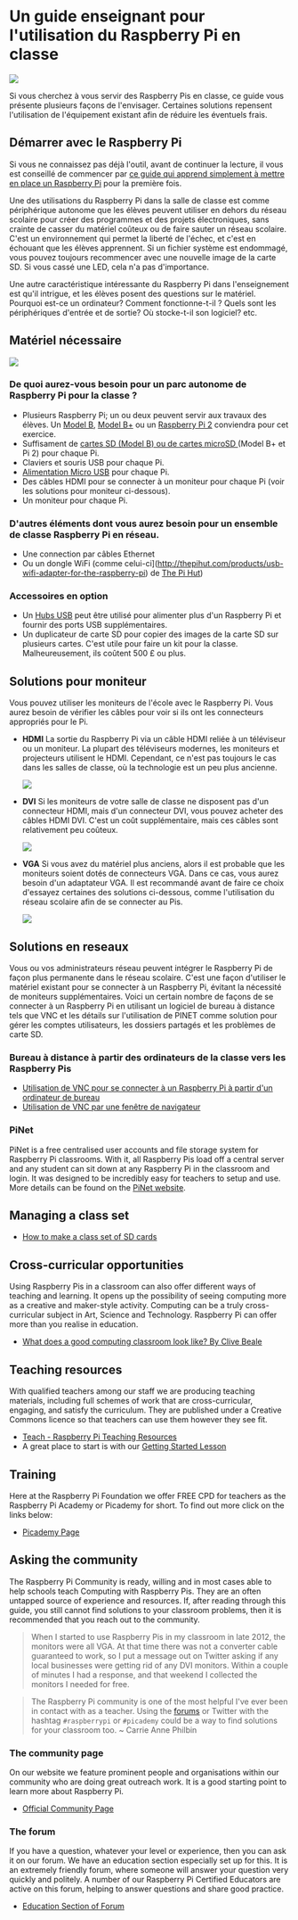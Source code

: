 # Un guide enseignant pour l'utilisation du Raspberry Pi en classe

![](cover.png)

Si vous cherchez à vous servir des Raspberry Pis en classe, ce guide vous présente plusieurs façons de l'envisager. Certaines solutions repensent l'utilisation de l'équipement existant afin de réduire les éventuels frais.

## Démarrer avec le Raspberry Pi

Si vous ne connaissez pas déjà l'outil, avant de continuer la lecture, il vous est conseillé de commencer par [ce guide qui apprend simplement à mettre en place un Raspberry Pi](getting-started-guide.md) pour la première fois.

Une des utilisations du Raspberry Pi dans la salle de classe est comme périphérique autonome que les élèves peuvent utiliser en dehors du réseau scolaire pour créer des programmes et des projets électroniques, sans crainte de casser du matériel coûteux ou de faire sauter un réseau scolaire. C'est un environnement qui permet la liberté de l'échec, et c'est en échouant que les élèves apprennent. Si un fichier système est endommagé, vous pouvez toujours recommencer avec une nouvelle image de la carte SD. Si vous cassé une LED, cela n'a pas d'importance.

Une autre caractéristique intéressante du Raspberry Pi dans l'enseignement est qu'il intrigue, et les élèves posent des questions sur le matériel. Pourquoi est-ce un ordinateur? Comment fonctionne-t-il ? Quels sont les périphériques d'entrée et de sortie? Où stocke-t-il son logiciel? etc.

## Matériel nécessaire

![](images/Raspberry-Pis.jpg)

### De quoi aurez-vous besoin pour un parc autonome de Raspberry Pi pour la classe ?

- Plusieurs Raspberry Pi; un ou deux peuvent servir aux travaux des élèves. Un [Model B](https://www.raspberrypi.org/products/model-b/), [Model B+](https://www.raspberrypi.org/products/model-b-plus/) ou un [Raspberry Pi 2](https://www.raspberrypi.org/products/raspberry-pi-2-model-b/) conviendra pour cet exercice.
- Suffisament de [cartes SD (Model B) ou de cartes microSD ](http://swag.raspberrypi.org/collections/frontpage/products/noobs-8gb-sd-card) (Model B+ et Pi 2) pour chaque Pi.
- Claviers et souris USB pour chaque Pi.
- [Alimentation Micro USB](http://swag.raspberrypi.org/collections/pi-kits/products/raspberry-pi-universal-power-supply) pour chaque Pi.
- Des câbles HDMI pour se connecter à un moniteur pour chaque Pi (voir les solutions pour moniteur  ci-dessous).
- Un moniteur pour chaque Pi.

### D'autres éléments dont vous aurez besoin pour un ensemble de classe Raspberry Pi en réseau.

- Une connection par câbles Ethernet
- Ou un dongle WiFi (comme celui-ci](http://thepihut.com/products/usb-wifi-adapter-for-the-raspberry-pi) de [The Pi Hut](http://thepihut.com/))

### Accessoires en option

- Un [Hubs USB](http://thepihut.com/products/7-port-usb-hub-for-the-raspberry-pi) peut être utilisé pour alimenter plus d'un Raspberry Pi et fournir des ports USB supplémentaires.
- Un duplicateur de carte SD pour copier des images de la carte SD sur plusieurs cartes. C'est utile pour faire un kit pour la classe. Malheureusement, ils coûtent 500 £ ou plus.

## Solutions pour moniteur

Vous pouvez utiliser les moniteurs de l'école avec le Raspberry Pi. Vous aurez besoin de vérifier les câbles pour voir si ils ont les connecteurs appropriés pour le Pi.

- **HDMI** La sortie du Raspberry Pi via un câble HDMI reliée à un téléviseur ou un moniteur. La plupart des téléviseurs modernes, les moniteurs et projecteurs utilisent le HDMI. Cependant, ce n'est pas toujours le cas dans les salles de classe, où la technologie est un peu plus ancienne.

  ![](images/HDMI-Connector.jpg)

- **DVI** Si les moniteurs de votre salle de classe ne disposent pas d'un connecteur HDMI, mais d'un connecteur DVI, vous pouvez acheter des câbles HDMI DVI. C'est un coût supplémentaire, mais ces câbles sont relativement peu coûteux.

  ![](images/Dvi-cable.jpg)

- **VGA** Si vous avez du matériel plus anciens, alors il est probable que les moniteurs soient dotés de connecteurs VGA. Dans ce cas, vous aurez besoin d'un adaptateur VGA. Il est recommandé avant de faire ce choix d'essayez certaines des solutions ci-dessous, comme l'utilisation du réseau scolaire afin de se connecter au Pis.

  ![](images/Vga-cable.jpg)

## Solutions en reseaux

Vous ou vos administrateurs réseau peuvent intégrer le Raspberry Pi de façon plus permanente dans le réseau scolaire. C'est une façon d'utiliser le matériel existant pour se connecter à un Raspberry Pi, évitant la nécessité de moniteurs supplémentaires. Voici un certain nombre de façons de se connecter à un Raspberry Pi en utilisant un logiciel de bureau à distance tels que VNC et les détails sur l'utilisation de PINET comme solution pour gérer les comptes utilisateurs, les dossiers partagés et les problèmes de carte SD.

### Bureau à distance à partir des ordinateurs de la  classe vers les Raspberry Pis

- [Utilisation de VNC pour se connecter à un Raspberry Pi à partir d'un ordinateur de bureau](vnc-classroom-guide.md)
- [Utilisation de VNC par une fenêtre de navigateur](vnc-browser-guide.md)

### PiNet
PiNet is a free centralised user accounts and file storage system for Raspberry Pi classrooms. With it, all Raspberry Pis load off a central server and any student can sit down at any Raspberry Pi in the classroom and login. It was designed to be incredibly easy for teachers to setup and use. More details can be found on the [PiNet website](http://pinet.org.uk/).   

## Managing a class set
- [How to make a class set of SD cards](class-sd-cards.md)

## Cross-curricular opportunities

Using Raspberry Pis in a classroom can also offer different ways of teaching and learning. It opens up the possibility of seeing computing more as a creative and maker-style activity. Computing can be a truly cross-curricular subject in Art, Science and Technology. Raspberry Pi can offer more than you realise in education.

- [What does a good computing classroom look like? By Clive Beale](http://www.raspberrypi.org/what-does-a-good-computing-classroom-look-like)

## Teaching resources

With qualified teachers among our staff we are producing teaching materials, including full schemes of work that are cross-curricular, engaging, and satisfy the curriculum. They are published under a Creative Commons licence so that teachers can use them however they see fit.

- [Teach - Raspberry Pi Teaching Resources](http://www.raspberrypi.org/resources/teach/)
- A great place to start is with our [Getting Started Lesson](http://www.raspberrypi.org/learning/getting-started-with-raspberry-pi-lesson/)

## Training

Here at the Raspberry Pi Foundation we offer FREE CPD for teachers as the Raspberry Pi Academy or Picademy for short. To find out more click on the links below:

- [Picademy Page](http://www.raspberrypi.org/picademy)

## Asking the community

The Raspberry Pi Community is ready, willing and in most cases able to help schools teach Computing with Raspberry Pis. They are an often untapped source of experience and resources. If, after reading through this guide, you still cannot find solutions to your classroom problems, then it is recommended that you reach out to the community.

> When I started to use Raspberry Pis in my classroom in late 2012, the monitors were all VGA. At that time there was not a converter cable guaranteed to work, so I put a message out on Twitter asking if any local businesses were getting rid of any DVI monitors. Within a couple of minutes I had a response, and that weekend I collected the monitors I needed for free.

> The Raspberry Pi community is one of the most helpful I've ever been in contact with as a teacher. Using the [forums](http://www.raspberrypi.org/forums) or Twitter with the hashtag `#raspberrypi` or `#picademy` could be a way to find solutions for your classroom too. ~ Carrie Anne Philbin

### The community page

On our website we feature prominent people and organisations within our community who are doing great outreach work. It is a good starting point to learn more about Raspberry Pi.
- [Official Community Page](http://www.raspberrypi.org/community/)

### The forum

If you have a question, whatever your level or experience, then you can ask it on our forum. We have an education section especially set up for this. It is an extremely friendly forum, where someone will answer your question very quickly and politely. A number of our Raspberry Pi Certified Educators are active on this forum, helping to answer questions and share good practice.
- [Education Section of Forum](http://www.raspberrypi.org/forums/viewforum.php?f=17&sid=f9cb8df1edfa3781e9a7afa26aaa4e42)
